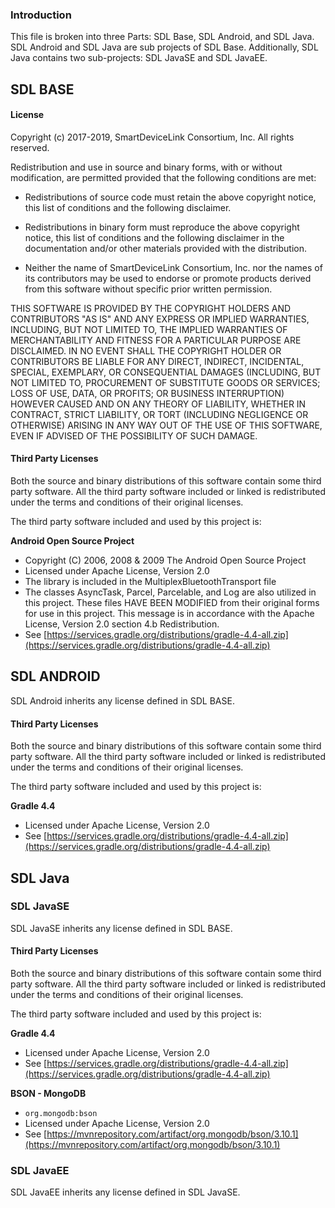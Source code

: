 ### Introduction

This file is broken into three Parts: SDL Base, SDL Android, and SDL Java. SDL Android and SDL Java are sub projects of SDL Base. Additionally, SDL Java contains two sub-projects: SDL JavaSE and SDL JavaEE.

## SDL BASE


#### License
Copyright (c) 2017-2019, SmartDeviceLink Consortium, Inc.
All rights reserved.

Redistribution and use in source and binary forms, with or without
modification, are permitted provided that the following conditions are met:

* Redistributions of source code must retain the above copyright notice, this list of conditions and the following disclaimer.

* Redistributions in binary form must reproduce the above copyright notice, this list of conditions and the following disclaimer in the documentation and/or other materials provided with the distribution.

* Neither the name of SmartDeviceLink Consortium, Inc. nor the names of its contributors may be used to endorse or promote products derived from this software without specific prior written permission.

THIS SOFTWARE IS PROVIDED BY THE COPYRIGHT HOLDERS AND CONTRIBUTORS "AS IS" AND ANY EXPRESS OR IMPLIED WARRANTIES, INCLUDING, BUT NOT LIMITED TO, THE IMPLIED WARRANTIES OF MERCHANTABILITY AND FITNESS FOR A PARTICULAR PURPOSE ARE DISCLAIMED. IN NO EVENT SHALL THE COPYRIGHT HOLDER OR CONTRIBUTORS BE LIABLE FOR ANY DIRECT, INDIRECT, INCIDENTAL, SPECIAL, EXEMPLARY, OR CONSEQUENTIAL DAMAGES (INCLUDING, BUT NOT LIMITED TO, PROCUREMENT OF SUBSTITUTE GOODS OR SERVICES; LOSS OF USE, DATA, OR PROFITS; OR BUSINESS INTERRUPTION) HOWEVER CAUSED AND ON ANY THEORY OF LIABILITY, WHETHER IN CONTRACT, STRICT LIABILITY, OR TORT (INCLUDING NEGLIGENCE OR OTHERWISE) ARISING IN ANY WAY OUT OF THE USE OF THIS SOFTWARE, EVEN IF ADVISED OF THE POSSIBILITY OF SUCH DAMAGE.

#### Third Party Licenses

Both the source and binary distributions of this software contain
some third party software. All the third party software included
or linked is redistributed under the terms and conditions of their 
original licenses.

The third party software included and used by this project is:

**Android Open Source Project**

* Copyright (C) 2006, 2008 & 2009 The Android Open Source Project
* Licensed under Apache License, Version 2.0
* The library is included in the MultiplexBluetoothTransport file
* The classes AsyncTask, Parcel, Parcelable, and Log are also utilized in this project. These files HAVE BEEN MODIFIED from their original forms for use in this project. This message is in accordance with the Apache License, Version 2.0 section 4.b Redistribution.
* See [https://services.gradle.org/distributions/gradle-4.4-all.zip](https://services.gradle.org/distributions/gradle-4.4-all.zip)

## SDL ANDROID

SDL Android inherits any license defined in SDL BASE.

#### Third Party Licenses

Both the source and binary distributions of this software contain
some third party software. All the third party software included
or linked is redistributed under the terms and conditions of their 
original licenses.

The third party software included and used by this project is:

**Gradle 4.4** 

* Licensed under Apache License, Version 2.0
* See [https://services.gradle.org/distributions/gradle-4.4-all.zip](https://services.gradle.org/distributions/gradle-4.4-all.zip)

## SDL Java

### SDL JavaSE

SDL JavaSE inherits any license defined in SDL BASE.

#### Third Party Licenses

Both the source and binary distributions of this software contain
some third party software. All the third party software included
or linked is redistributed under the terms and conditions of their 
original licenses.

The third party software included and used by this project is:

**Gradle 4.4** 

* Licensed under Apache License, Version 2.0
* See [https://services.gradle.org/distributions/gradle-4.4-all.zip](https://services.gradle.org/distributions/gradle-4.4-all.zip)

**BSON - MongoDB**

* `org.mongodb:bson`
* Licensed under Apache License, Version 2.0
* See [https://mvnrepository.com/artifact/org.mongodb/bson/3.10.1](https://mvnrepository.com/artifact/org.mongodb/bson/3.10.1)


### SDL JavaEE

SDL JavaEE inherits any license defined in SDL JavaSE.



